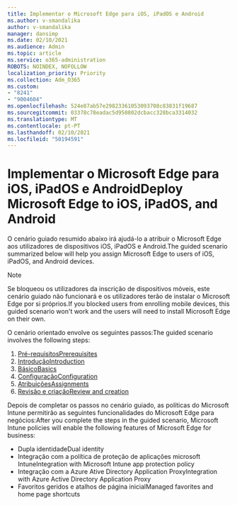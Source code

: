 ```yaml
---
title: Implementar o Microsoft Edge para iOS, iPadOS e Android
ms.author: v-smandalika
author: v-smandalika
manager: dansimp
ms.date: 02/10/2021
ms.audience: Admin
ms.topic: article
ms.service: o365-administration
ROBOTS: NOINDEX, NOFOLLOW
localization_priority: Priority
ms.collection: Adm_O365
ms.custom:
- "8241"
- "9004604"
ms.openlocfilehash: 524e87ab57e29823361053093708c83831f19687
ms.sourcegitcommit: 03378c78eadac5d950802dcbacc328bca3314032
ms.translationtype: MT
ms.contentlocale: pt-PT
ms.lasthandoff: 02/10/2021
ms.locfileid: "50194591"
---
```

# <a name="deploy-microsoft-edge-to-ios-ipados-and-android"></a><span data-ttu-id="5fe37-102">Implementar o Microsoft Edge para iOS, iPadOS e Android</span><span class="sxs-lookup"><span data-stu-id="5fe37-102">Deploy Microsoft Edge to iOS, iPadOS, and Android</span></span>

<span data-ttu-id="5fe37-103">O cenário guiado resumido abaixo irá ajudá-lo a atribuir o Microsoft Edge aos utilizadores de dispositivos iOS, iPadOS e Android.</span><span class="sxs-lookup"><span data-stu-id="5fe37-103">The guided scenario summarized below will help you assign Microsoft Edge to users of iOS, iPadOS, and Android devices.</span></span>

> [!NOTE]
> <span data-ttu-id="5fe37-104">Se bloqueou os utilizadores da inscrição de dispositivos móveis, este cenário guiado não funcionará e os utilizadores terão de instalar o Microsoft Edge por si próprios.</span><span class="sxs-lookup"><span data-stu-id="5fe37-104">If you blocked users from enrolling mobile devices, this guided scenario won't work and the users will need to install Microsoft Edge on their own.</span></span>

<span data-ttu-id="5fe37-105">O cenário orientado envolve os seguintes passos:</span><span class="sxs-lookup"><span data-stu-id="5fe37-105">The guided scenario involves the following steps:</span></span>

1. [<span data-ttu-id="5fe37-106">Pré-requisitos</span><span class="sxs-lookup"><span data-stu-id="5fe37-106">Prerequisites</span></span>](https://docs.microsoft.com/mem/intune/fundamentals/guided-scenarios-edge#prerequisites)
2. [<span data-ttu-id="5fe37-107">Introdução</span><span class="sxs-lookup"><span data-stu-id="5fe37-107">Introduction</span></span>](https://docs.microsoft.com/mem/intune/fundamentals/guided-scenarios-edge#step-1---introduction)
3. [<span data-ttu-id="5fe37-108">Básico</span><span class="sxs-lookup"><span data-stu-id="5fe37-108">Basics</span></span>](https://docs.microsoft.com/mem/intune/fundamentals/guided-scenarios-edge#step-2---basics)
4. [<span data-ttu-id="5fe37-109">Configuração</span><span class="sxs-lookup"><span data-stu-id="5fe37-109">Configuration</span></span>](https://docs.microsoft.com/mem/intune/fundamentals/guided-scenarios-edge#step-3---configuration)
5. [<span data-ttu-id="5fe37-110">Atribuições</span><span class="sxs-lookup"><span data-stu-id="5fe37-110">Assignments</span></span>](https://docs.microsoft.com/mem/intune/fundamentals/guided-scenarios-edge#step-4---assignments)
6. [<span data-ttu-id="5fe37-111">Revisão e criação</span><span class="sxs-lookup"><span data-stu-id="5fe37-111">Review and creation</span></span>](https://docs.microsoft.com/mem/intune/fundamentals/guided-scenarios-edge#step-5---review--create)

<span data-ttu-id="5fe37-112">Depois de completar os passos no cenário guiado, as políticas do Microsoft Intune permitirão as seguintes funcionalidades do Microsoft Edge para negócios:</span><span class="sxs-lookup"><span data-stu-id="5fe37-112">After you complete the steps in the guided scenario, Microsoft Intune policies will enable the following features of Microsoft Edge for business:</span></span>

- <span data-ttu-id="5fe37-113">Dupla identidade</span><span class="sxs-lookup"><span data-stu-id="5fe37-113">Dual identity</span></span>
- <span data-ttu-id="5fe37-114">Integração com a política de proteção de aplicações microsoft Intune</span><span class="sxs-lookup"><span data-stu-id="5fe37-114">Integration with Microsoft Intune app protection policy</span></span>
- <span data-ttu-id="5fe37-115">Integração com a Azure Ative Directory Application Proxy</span><span class="sxs-lookup"><span data-stu-id="5fe37-115">Integration with Azure Active Directory Application Proxy</span></span>
- <span data-ttu-id="5fe37-116">Favoritos geridos e atalhos de página inicial</span><span class="sxs-lookup"><span data-stu-id="5fe37-116">Managed favorites and home page shortcuts</span></span>
